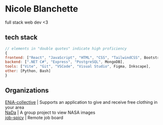 # Nicole Blanchette
full stack web dev <3

<!-- <img align="left" src="https://66.media.tumblr.com/2bddc7829ab63c507b24f2806d202b50/tumblr_p8sjxwuNhL1uupzkho1_1280.png" height="100px"> -->

## tech stack
```js
// elements in "double quotes" indicate high proficiency
{
frontend: ["React", "JavaScript", "HTML", "CSS", "TailwindCSS", Bootstrap],
backend: [".NET C#", "Express", "PostgreSQL", MongoDB],
tools: ["Vite", "Git", "VSCode", "Visual Studio", Figma, Inkscape],
other: [Python, Bash]
}
```
## Organizations

[ENiA-collective](https://github.com/ENiA-collective) | Supports an application to give and receive free clothing in your area  
[NaDa](https://github.com/NaDa-nasa-viewer) | A group project to view NASA images  
[job-spicy](https://github.com/job-spicy) | Remote job board

<!-- ## Statistics -->
<!-- ## More -->
